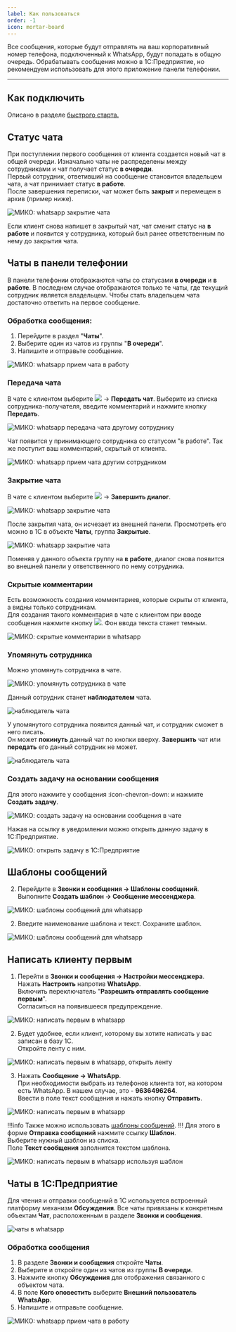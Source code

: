 ```yaml
---
label: Как пользоваться
order: -1
icon: mortar-board
---
```


Все сообщения, которые будут отправлять на ваш корпоративный номер телефона, подключенный к WhatsApp, будут попадать в
общую очередь. Обрабатывать сообщения можно в 1С:Предприятие, но рекомендуем использовать для этого приложение панели
телефонии.

---
## Как подключить

Описано в разделе <a href='/get-started/whatsapp' target="_blank">быстрого старта.</a>

## Статус чата

При поступлении первого сообщения от клиента создается новый чат в общей очереди. Изначально чаты не распределены
между сотрудниками и чат получает статус **в очереди**. <br>
Первый сотрудник, ответивший на сообщение становится владельцем чата, а чат принимает статус **в работе**. <br>
После завершения переписки, чат может быть **закрыт** и перемещен в архив (пример ниже).

<img class="miko-shadow play-on-hover"  
    src="/assets/whatsapp/wp_och_0.gif"
    alt="МИКО: whatsapp закрытие чата"
/> 

Если клиент снова напишет в закрытый чат, чат сменит статус на **в работе** и появится у сотрудника, который был ранее ответственным по нему до закрытия чата.

## Чаты в панели телефонии

В панели телефонии отображаются чаты со статусами **в очереди** и **в работе**. В последнем случае отображаются только
те чаты, где текущий сотрудник является владельцем. Чтобы стать владельцем чата достаточно ответить на первое сообщение.

### Обработка сообщения:
1. Перейдите в раздел "**Чаты**".
2. Выберите один из чатов из группы "**В очереди**".
3. Напишите и отправьте сообщение.

<img class="miko-shadow play-on-hover"  
    src="/assets/whatsapp/wp_och_1.gif"
    alt="МИКО: whatsapp прием чата в работу"
/> 

### Передача чата
В чате с клиентом выберите ![](/assets/whatsapp/ch_mnogotoch.png) -> **Передать чат**. Выберите из списка сотрудника-получателя, введите комментарий и нажмите кнопку **Передать**.

<img class="miko-shadow play-on-hover"  
    src="/assets/whatsapp/chat_pered_vp.gif"
    alt="МИКО: whatsapp передача чата другому сотруднику"
/> 

Чат появится у принимающего сотрудника со статусом "в работе". Так же поступит ваш комментарий, скрытый от клиента.

<img class="miko-shadow img-zoomable"  
    src="/assets/whatsapp/ch_priem.png"
    data-original="/assets/whatsapp/ch_priem.png"
    srcset="/assets/whatsapp/ch_priem_prev.png 1x, /assets/whatsapp/ch_priem.png 2x" 
    alt="МИКО: whatsapp прием чата другим сотрудником"
/> 

### Закрытие чата
В чате с клиентом выберите ![](/assets/whatsapp/ch_mnogotoch.png) -> **Завершить диалог**.
 
<img class="miko-shadow play-on-hover"  
    src="/assets/whatsapp/chat_zakr_vp.gif"
    alt="МИКО: whatsapp закрытие чата"
/> 

После закрытия чата, он исчезает из внешней панели. Просмотреть его можно в 1С в объекте **Чаты**, группа **Закрытые**. <br>

<img class="miko-shadow play-on-hover"  
    src="/assets/whatsapp/chat_zakr_1c.gif"
    alt="МИКО: whatsapp закрытие чата"
/> 

Поменяв у данного объекта группу на **в работе**, диалог снова появится во внешней панели у ответственного по нему сотрудника.
### Скрытые комментарии
Есть возможность создания комментариев, которые скрыты от клиента, а видны только сотрудникам. <br>
Для создания такого комментария в чате с клиентом при вводе сообщения нажмите кнопку ![](/assets/whatsapp/ch_glaz.png). Фон ввода текста станет темным.

<img class="miko-shadow play-on-hover"  
    src="/assets/whatsapp/chat_skrit_sbsh.gif"
    alt="МИКО: скрытые комментарии в whatsapp"
/> 
### Упомянуть сотрудника

Можно упомянуть сотрудника в чате. 

<img class="miko-shadow play-on-hover"  
    src="/assets/whatsapp/chat_upomanut.gif"
    alt="МИКО: упомянуть сотрудника в чате"
/> 

Данный сотрудник станет **наблюдателем** чата.

<img class="miko-shadow img-zoomable"  
    src="/assets/whatsapp/chat_nabl_0.png"
    data-original="/assets/whatsapp/chat_nabl_0.png"
    srcset="/assets/whatsapp/chat_nabl_0_prev.png 1x, /assets/whatsapp/chat_nabl_0.png 2x" 
    alt="наблюдатель чата"
/> 

У упомянутого сотрудника появится данный чат, и сотрудник сможет в него писать. <br>
Он может **покинуть** данный чат по кнопки вверху. **Завершить** чат или **передать** его данный сотрудник не может.

<img class="miko-shadow img-zoomable"  
    src="/assets/whatsapp/chat_nabl_1.png"
    data-original="/assets/whatsapp/chat_nabl_1.png"
    srcset="/assets/whatsapp/chat_nabl_1_prev.png 1x, /assets/whatsapp/chat_nabl_1.png 2x" 
    alt="наблюдатель чата"
/> 

### Создать задачу на основании сообщения
Для этого нажмите у сообщения :icon-chevron-down: и нажмите **Создать задачу**.

<img class="miko-shadow play-on-hover"  
    src="/assets/whatsapp/wp_sozd_zadach_0.gif"
    alt="МИКО: создать задачу на основании сообщения в чате"
/> 

Нажав на ссылку в уведомлении можно открыть данную задачу в 1С:Предприятие.

<img class="miko-shadow play-on-hover"  
    src="/assets/whatsapp/wp_otkr_zadach_0.gif"
    alt="МИКО: открыть задачу в 1С:Предприятие"
/> 

## Шаблоны сообщений

2. Перейдите в **Звонки и сообщения -> Шаблоны сообщений**. <br>
Выполните **Создать шаблон -> Сообщение мессенджера**.

<img class="miko-shadow play-on-hover"  
    src="/assets/whatsapp/wp_shablon_0.gif"
    alt="МИКО: шаблоны сообщений для whatsapp"
/> 

2. Введите наименование шаблона и текст. Сохраните шаблон.

<img class="miko-shadow play-on-hover"  
    src="/assets/whatsapp/wp_shablon_1.gif"
    alt="МИКО: шаблоны сообщений для whatsapp"
/> 

## Написать клиенту первым
1. Перейти в **Звонки и сообщения -> Настройки мессенджера**. <br>
Нажать **Настроить** напротив **WhatsApp**. <br>
Включить переключатель "**Разрешить отправлять сообщение первым**". <br>
Согласиться на появившееся предупреждение.

<img class="miko-shadow play-on-hover"  
    src="/assets/whatsapp/wp_nap_perv_0.gif"
    alt="МИКО: написать первым в whatsapp"
/> 

2. Будет удобнее, если клиент, которому вы хотите написать у вас записан в базу 1С. <br> 
Откройте ленту с ним.

<img class="miko-shadow play-on-hover"  
    src="/assets/whatsapp/wp_nap_perv_1.gif"
    alt="МИКО: написать первым в whatsapp, открыть ленту"
/> 

3. Нажать **Сообщение -> WhatsApp**. <br>
При необходимости выбрать из телефонов клиента тот, на котором есть WhatsApp. В нашем случае, это - **9636496264**. <br>
Ввести в поле текст сообщения и нажать кнопку **Отправить**.

<img class="miko-shadow play-on-hover"  
    src="/assets/whatsapp/wp_nap_perv_2.gif"
    alt="МИКО: написать первым в whatsapp"
/> 

!!!info
Также можно использовать [шаблоны сообщений](#шаблоны-сообщений).
!!!
Для этого в форме **Отправка сообщений** нажмите ссылку **Шаблон**. <br>
Выберите нужный шаблон из списка. <br>
Поле **Текст сообщения** заполнится текстом шаблона.

<img class="miko-shadow play-on-hover"  
    src="/assets/whatsapp/wp_nap_perv_3.gif"
    alt="МИКО: написать первым в whatsapp используя шаблон"
/> 

## Чаты в 1С:Предприятие

Для чтения и отправки сообщений в 1С используется встроенный платформу механизм **Обсуждения**. Все чаты привязаны к
конкретным объектам **Чат**, расположенным в разделе **Звонки и сообщения**.

<img class="miko-shadow img-zoomable"  
    src="/assets/whatsapp/wp_och_0.png"
    data-original="/assets/whatsapp/wp_och_0.png"
    srcset="/assets/whatsapp/wp_och_0_prev.png 1x, /assets/whatsapp/wp_och_0.png 2x" 
    alt="чаты в whatsapp"
/> 

### Обработка сообщения
1. В разделе **Звонки и сообщения** откройте **Чаты**.
2. Выберите и откройте один из чатов из группы **В очереди**.
3. Нажмите кнопку **Обсуждения** для отображения связанного с объектом чата.
4. В поле **Кого оповестить** выберите **Внешний пользователь WhatsApp**.
5. Напишите и отправьте сообщение.

<img class="miko-shadow play-on-hover"  
    src="/assets/whatsapp/wp_chat_0.gif"
    alt="МИКО: whatsapp прием чата в работу"
/> 



